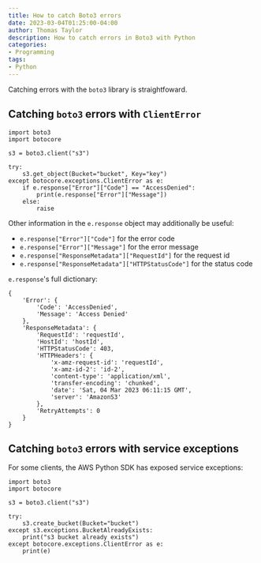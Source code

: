 ```yaml
---
title: How to catch Boto3 errors
date: 2023-03-04T01:25:00-04:00
author: Thomas Taylor
description: How to catch errors in Boto3 with Python
categories:
- Programming
tags:
- Python
---
```


Catching errors with the `boto3` library is straightfoward.

## Catching `boto3` errors with `ClientError`

```python3
import boto3
import botocore

s3 = boto3.client("s3")

try:
    s3.get_object(Bucket="bucket", Key="key")
except botocore.exceptions.ClientError as e:
    if e.response["Error"]["Code"] == "AccessDenied":
        print(e.response["Error"]["Message"])
    else:
        raise
```

Other information in the `e.response` object may additionally be useful:
- `e.response["Error"]["Code"]` for the error code
- `e.response["Error"]["Message"]` for the error message
- `e.response["ResponseMetadata"]["RequestId"]` for the request id
- `e.response["ResponseMetadata"]["HTTPStatusCode"]` for the status code

`e.response`'s full dictionary:

```text
{
    'Error': {
        'Code': 'AccessDenied',
        'Message': 'Access Denied'
    }, 
    'ResponseMetadata': {
        'RequestId': 'requestId',
        'HostId': 'hostId',
        'HTTPStatusCode': 403,
        'HTTPHeaders': {
            'x-amz-request-id': 'requestId',
            'x-amz-id-2': 'id-2',
            'content-type': 'application/xml',
            'transfer-encoding': 'chunked',
            'date': 'Sat, 04 Mar 2023 06:11:15 GMT',
            'server': 'AmazonS3'
        },
        'RetryAttempts': 0
    }
}
```

## Catching `boto3` errors with service exceptions

For some clients, the AWS Python SDK has exposed service exceptions:

```python3
import boto3
import botocore

s3 = boto3.client("s3")

try:
    s3.create_bucket(Bucket="bucket")
except s3.exceptions.BucketAlreadyExists:
    print("s3 bucket already exists")
except botocore.exceptions.ClientError as e:
    print(e)
```
